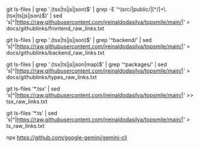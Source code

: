 git ls-files | grep '\.\(tsx\|ts\|js\|json\)$' | grep -E '^(src/|public/|[^/]+\.(tsx|ts|js|json)$)' | sed 's|^|https://raw.githubusercontent.com/jreinaldodasilva/topsmile/main/|' > docs/githublinks/frontend_raw_links.txt

git ls-files | grep '\.\(tsx\|ts\|js\|json\)$' | grep '^backend/' | sed 's|^|https://raw.githubusercontent.com/jreinaldodasilva/topsmile/main/|' > docs/githublinks/backend_raw_links.txt

git ls-files | grep '\.\(tsx\|ts\|js\|json\|map\)$' | grep '^packages/' | sed 's|^|https://raw.githubusercontent.com/jreinaldodasilva/topsmile/main/|' > docs/githublinks/types_raw_links.txt




git ls-files '*.tsx' | sed 's|^|https://raw.githubusercontent.com/jreinaldodasilva/topsmile/main/|' >> tsx_raw_links.txt

git ls-files '*.ts' | sed 's|^|https://raw.githubusercontent.com/jreinaldodasilva/topsmile/main/|' > ts_raw_links.txt

npx https://github.com/google-gemini/gemini-cli

